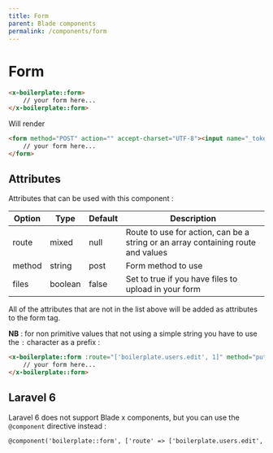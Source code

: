 ```yaml
---
title: Form
parent: Blade components
permalink: /components/form
---
```


# Form

```html
<x-boilerplate::form>
    // your form here...
</x-boilerplate::form>
```

Will render

```html
<form method="POST" action="" accept-charset="UTF-8"><input name="_token" type="hidden" value="....">
    // your form here...
</form>
```

## Attributes

Attributes that can be used with this component :

| Option | Type | Default | Description |
| --- | --- | --- | --- |
| route | mixed | null | Route to use for action, can be a string or an array containing route and values |
| method | string | post | Form method to use |
| files | boolean | false | Set to true if you have files to upload in your form |

All of the attributes that are not in the list above will be added as attributes to the form tag.

**NB** : for non primitive values that not using a simple string you have to use the `:` character as a prefix :

```html
<x-boilerplate::form :route="['boilerplate.users.edit', 1]" method="put" files>
    // your form here...
</x-boilerplate::form>
```

## Laravel 6

Laravel 6 does not support Blade x components, but you can use the `@component` directive instead :

```html
@component('boilerplate::form', ['route' => ['boilerplate.users.edit', 1], 'method' => 'put', 'files' => true]) @endcomponent
```
